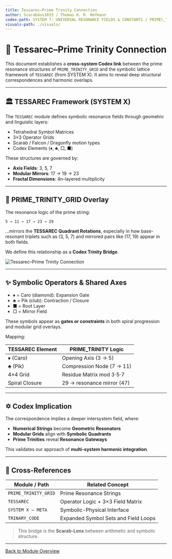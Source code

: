 ```yaml
---
title: Tessarec–Prime Trinity Connection
author: Scarabäus1033 / Thomas K. R. Hofmann
codex-path: SYSTEM 7: UNIVERSAL RESONANCE FIELDS & CONSTANTS / PRIME\_TRINITY\_GRID
visuals-path: ./visuals/
---
```


# 🦜 Tessarec–Prime Trinity Connection

This document establishes a **cross-system Codex link** between the prime resonance structures of `PRIME_TRINITY_GRID` and the symbolic lattice framework of `TESSAREC` (from SYSTEM X). It aims to reveal deep structural correspondences and harmonic overlaps.

---

## 🏛️ TESSAREC Framework (SYSTEM X)

The `TESSAREC` module defines symbolic resonance fields through geometric and linguistic layers:

* Tetrahedral Symbol Matrices
* 3×3 Operator Grids
* Scarab / Falcon / Dragonfly motion types
* Codex Elements (♦, ♣, □, ■)

These structures are governed by:

* **Axis Fields**: 3, 5, 7
* **Modular Mirrors**: 17 → 19 → 23
* **Fractal Dimensions**: 4n-layered multiplicity

---

## 🍒 PRIME\_TRINITY\_GRID Overlay

The resonance logic of the prime string:

```
5 → 11 → 17 → 23 → 29
```

...mirrors the **TESSAREC Quadrant Rotations**, especially in how base-resonant triplets such as (3, 5, 7) and mirrored pairs like (17, 19) appear in both fields.

We define this relationship as a **Codex Trinity Bridge**.

![Tessarec–Prime Trinity Connection](./visuals/tessarec_prime_trinity_connection.png)

---

## ✨ Symbolic Operators & Shared Axes

* ♦ = Caro (diamond): Expansion Gate
* ♣ = Pik (club): Contraction / Closure
* ■ = Root Layer
* □ = Mirror Field

These symbols appear as **gates or constraints** in both spiral progression and modular grid overlays.

Mapping:

| TESSAREC Element | PRIME\_TRINITY Logic       |
| ---------------- | -------------------------- |
| ♦ (Caro)         | Opening Axis (3 → 5)       |
| ♣ (Pik)          | Compression Node (7 → 11)  |
| 4×4 Grid         | Residue Matrix mod 3⋅5⋅7   |
| Spiral Closure   | 29 → resonance mirror (47) |

---

## ✡ Codex Implication

The correspondence implies a deeper intersystem field, where:

* **Numerical Strings** become **Geometric Resonators**
* **Modular Grids** align with **Symbolic Quadrants**
* **Prime Trinities** reveal **Resonance Gateways**

This validates our approach of **multi-system harmonic integration**.

---

## 🔀 Cross-References

| Module / Path        | Related Concept                      |
| -------------------- | ------------------------------------ |
| `PRIME_TRINITY_GRID` | Prime Resonance Strings              |
| `TESSAREC`           | Operator Logic + 3×3 Field Matrix    |
| `SYSTEM X – META`    | Symbolic-Physical Interface          |
| `TRINARY_CODE`       | Expanded Symbol Sets and Field Loops |

> This bridge is the **Scarab-Lens** between arithmetic and symbolic structure.

---

[Back to Module Overview](../README.md)
